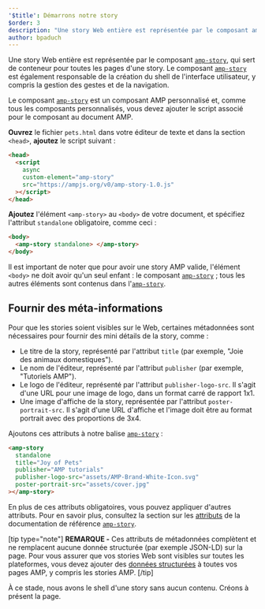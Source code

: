 ```yaml
---
'$title': Démarrons notre story
$order: 3
description: "Une story Web entière est représentée par le composant amp-story, qui sert de conteneur pour toutes les pages d'une story. Le composant amp-story est également responsable de ..."
author: bpaduch
---
```


Une story Web entière est représentée par le composant [`amp-story`](../../../../documentation/components/reference/amp-story.md), qui sert de conteneur pour toutes les pages d'une story. Le composant [`amp-story`](../../../../documentation/components/reference/amp-story.md) est également responsable de la création du shell de l'interface utilisateur, y compris la gestion des gestes et de la navigation.

Le composant [`amp-story`](../../../../documentation/components/reference/amp-story.md) est un composant AMP personnalisé et, comme tous les composants personnalisés, vous devez ajouter le script associé pour le composant au document AMP.

**Ouvrez** le fichier `pets.html` dans votre éditeur de texte et dans la section `<head>`, **ajoutez** le script suivant :

```html
<head>
  <script
    async
    custom-element="amp-story"
    src="https://ampjs.org/v0/amp-story-1.0.js"
  ></script>
</head>
```

**Ajoutez** l'élément `<amp-story>` au `<body>` de votre document, et spécifiez l'attribut `standalone` obligatoire, comme ceci :

```html
<body>
  <amp-story standalone> </amp-story>
</body>
```

Il est important de noter que pour avoir une story AMP valide, l'élément `<body>` ne doit avoir qu'un seul enfant : le composant [`amp-story`](../../../../documentation/components/reference/amp-story.md) ; tous les autres éléments sont contenus dans l'[`amp-story`](../../../../documentation/components/reference/amp-story.md).

## Fournir des méta-informations

Pour que les stories soient visibles sur le Web, certaines métadonnées sont nécessaires pour fournir des mini détails de la story, comme :

- Le titre de la story, représenté par l'attribut `title` (par exemple, "Joie des animaux domestiques").
- Le nom de l'éditeur, représenté par l'attribut `publisher` (par exemple, "Tutoriels AMP").
- Le logo de l'éditeur, représenté par l'attribut `publisher-logo-src`. Il s'agit d'une URL pour une image de logo, dans un format carré de rapport 1x1.
- Une image d'affiche de la story, représentée par l'attribut `poster-portrait-src`. Il s'agit d'une URL d'affiche et l'image doit être au format portrait avec des proportions de 3x4.

Ajoutons ces attributs à notre balise [`amp-story`](../../../../documentation/components/reference/amp-story.md) :

```html
<amp-story
  standalone
  title="Joy of Pets"
  publisher="AMP tutorials"
  publisher-logo-src="assets/AMP-Brand-White-Icon.svg"
  poster-portrait-src="assets/cover.jpg"
></amp-story>
```

En plus de ces attributs obligatoires, vous pouvez appliquer d'autres attributs. Pour en savoir plus, consultez la section sur les [attributs](../../../../documentation/components/reference/amp-story.md#attributes) de la documentation de référence [`amp-story`](../../../../documentation/components/reference/amp-story.md).

[tip type="note"] **REMARQUE -** Ces attributs de métadonnées complètent et ne remplacent aucune donnée structurée (par exemple JSON-LD) sur la page. Pour vous assurer que vos stories Web sont visibles sur toutes les plateformes, vous devez ajouter des [données structurées](../../../../documentation/guides-and-tutorials/optimize-measure/discovery.md#integrate-with-third-party-platforms-through-additional-metadata) à toutes vos pages AMP, y compris les stories AMP. [/tip]

À ce stade, nous avons le shell d'une story sans aucun contenu. Créons à présent la page.
